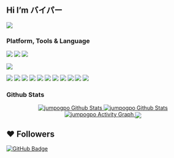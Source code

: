 ## Hi I’m バイパー

<p align="top">
    <a href="https://github.com/jumpogpo">
        <img src="https://count.getloli.com/get/@jumpogpo?theme=rule34">
    </a>
</p>

<!-- TODO: Make technologies links takes you to repositories -->
### Platform, Tools & Language

[![](https://img.shields.io/badge/macOS-Air%20M2%2013.6-292e33?style=flat-square&logo=apple&logoColor=ffffff)](https://www.apple.com/macos/big-sur/)
[![](https://img.shields.io/badge/Windows-10-4e9eee?style=flat-square&logo=windows&logoColor=ffffff)](https://www.microsoft.com/windows/windows-10)
[![](https://img.shields.io/badge/IDE-Visual%20Studio%20Code-blue?style=flat-square&logo=visual-studio-code&logoColor=ffffff)](https://code.visualstudio.com/)

[![](https://img.shields.io/badge/iPhone-13%20ProMax-999999?style=flat-square&logo=apple&logoColor=ffffff)](https://www.apple.com/)

[![](https://img.shields.io/badge/-TypeScript-3178C6?style=flat-square&logo=typescript&logoColor=ffffff)](https://www.typescriptlang.org/)
[![](https://img.shields.io/badge/Python-3776AB?style=flat-square&logo=python&logoColor=ffffff)](https://www.python.org/)
[![](https://img.shields.io/badge/Lua-2C2D72?style=flat-square&logo=lua&logoColor=ffffff)](https://www.lua.org/)
[![](https://img.shields.io/badge/-JavaScript-F7DF1E?style=flat-square&logo=javascript&logoColor=ffffff)](https://www.ecma-international.org/)
[![](https://img.shields.io/badge/-Node.js-339933?style=flat-square&logo=node.js&logoColor=ffffff)](https://nodejs.org/)
[![](https://img.shields.io/badge/NestJS-E0234E?style=flat-square&logo=Nestjs&logoColor=ffffff)](https://nestjs.com/)
[![](https://img.shields.io/badge/MySQL-4479A1?style=flat-square&logo=mysql&logoColor=ffffff)](https://www.mysql.com/)
[![](https://img.shields.io/badge/-MongoDB-47A248?style=flat-square&logo=mongodb&logoColor=ffffff)](https://www.mongodb.com/)
[![](https://img.shields.io/badge/-NPM-CB3837?style=flat-square&logo=npm&logoColor=ffffff)](https://npmjs.com/)
[![](https://img.shields.io/badge/-Git-F05032?style=flat-square&logo=git&logoColor=ffffff)](https://git-scm.com/)
[![](https://img.shields.io/badge/-Linux-FCC624?style=flat-square&logo=linux&logoColor=ffffff)](https://www.linuxfoundation.org/)

### Github Stats

<p align="center">
    <a href="https://github.com/jumpogpo/">
        <img alt="jumpogpo Github Stats" src="https://github-readme-stats.vercel.app/api?username=jumpogpo&show_icons=true&theme=dark"/>
    </a>
    <a href="https://github.com/jumpogpo/">
        <img alt="jumpogpo Github Stats" src="https://github-readme-stats.vercel.app/api/top-langs/?username=jumpogpo&langs_count=100&theme=dark"/>
    </a>
    <a href="https://github.com/jumpogpo/">
        <img alt="jumpogpo Activity Graph" src="https://activity-graph.herokuapp.com/graph?username=jumpogpo&bg_color=0000&color=b5b5b5&line=ffffff&point=78fe96&hide_border=true&theme=dark"/>
    </a>
    <img align="center" src="https://discord.c99.nl/widget/theme-3/432049960012349450.png"><br>
</p>

## ❤ Followers
<!-- <a href="https://github.com/jumpogpo/">
    ## <img src="https://komarev.com/ghpvc/?username=jumpogpo">
## </a> -->
<a href="https://github.com/jumpogpo/">
    <img src="https://img.shields.io/github/followers/jumpogpo?label=Followers&style=social" alt="GitHub Badge">
</a>
